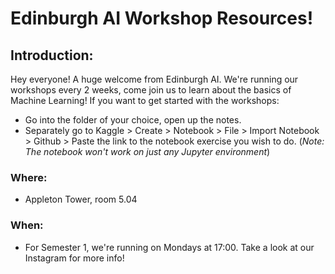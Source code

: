 # Edinburgh AI Workshop Resources!

## Introduction:
Hey everyone! A huge welcome from Edinburgh AI. We're running our workshops every 2 weeks, come join us to learn about the basics of Machine Learning!
If you want to get started with the workshops:
- Go into the folder of your choice, open up the notes. 
- Separately go to Kaggle > Create > Notebook > File > Import Notebook > Github > Paste the link to the notebook exercise you wish to do. (*Note: The notebook won't work on just any Jupyter environment*)

### Where:
- Appleton Tower, room 5.04

### When:
- For Semester 1, we're running on Mondays at 17:00. Take a look at our Instagram for more info!